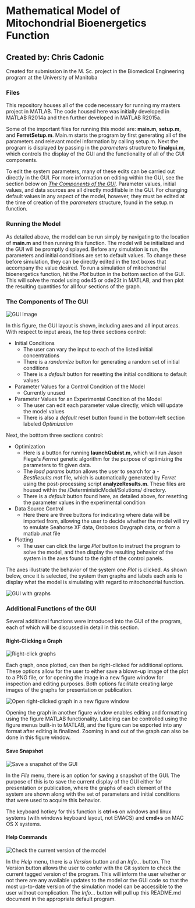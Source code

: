 # Mathematical Model of Mitochondrial Bioenergetics Function

## Created by: Chris Cadonic

Created for submission in the M. Sc. project in the Biomedical Engineering program at the University of Manitoba

### Files

This repository houses all of the code necessary for running my masters project in MATLAB. The code housed here
was initially developed in MATLAB R2014a and then further developed in MATLAB R2015a. 

Some of the important files for running this model are: **main.m**, **setup.m**, and **FerretSetup.m**. Main.m 
starts the program by first generating all of the parameters and relevant model information by calling setup.m. 
Next the program is displayed by passing in the *parameters* structure to **finalgui.m**, which controls the 
display of the GUI and the functionality of all of the GUI components.

To edit the system parameters, many of these edits can be carried out directly in the GUI. For more information on
editing within the GUI, see the section below on [*The Components of the GUI*](#the-components-of-the-gui). Parameter values, initial values, 
and data sources are all directly modifiable in the GUI. For changing default values in any aspect of the model,
however, they must be edited at the time of creation of the *parameters* structure, found in the setup.m function.

### Running the Model

As detailed above, the model can be run simply by navigating to the location of **main.m** and then running this 
function. The model will be initialized and the GUI will be promptly displayed. Before any simulation is run, the
parameters and initial conditions are set to default values. To change these before simulation, they can be directly
edited in the text boxes that accompany the value desired. To run a simulation of mitochondrial bioenergetics 
function, hit the *Plot* button in the bottom section of the GUI. This will solve the model using ode45 or ode23t
in MATLAB, and then plot the resulting quantities for all four sections of the graph.

### The Components of The GUI

![GUI Image](/Images/guiImageAug25.png)

In this figure, the GUI layout is shown, including axes and all input areas. 
With respect to input areas, the top three sections control:
* Initial Conditions
	* The user can vary the input to each of the listed initial concentrations
	* There is a *randomize* button for generating a random set of initial conditions
	* There is a *default* button for resetting the initial conditions to default values
* Parameter Values for a Control Condition of the Model
	* Currently unused
* Parameter Values for an Experimental Condition of the Model
	* The user can edit each parameter value directly, which will update the model values
	* There is also a *default* reset button found in the bottom-left section labeled *Optimization*
	
Next, the botttom three sections control:
* Optimization
	* Here is a button for running **launchQubist.m**, which will run Jason Fiege's *Ferrret* genetic algorithm
	for the purpose of optimizing the parameters to fit given data.
	* The *load params* button allows the user to search for a *-BestResults.mat* file, which is automatically
	generated by *Ferret* using the post-processing script **analyzeResults.m**. These files are housed within the
	/DeterministicModel/Solutions/ directory.
	* There is a *default* button found here, as detailed above, for resetting the parameter values in the experimental
	condition
* Data Source Control
	* Here there are three buttons for indicating where data will be imported from, allowing the user to decide
	whether the model will try to emulate Seahorse XF data, Oroboros Oxygraph data, or from a matlab .mat file
* Plotting
	* The user can click the large *Plot* button to instruct the program to solve the model, and then display the 
	resulting behavior of the system in the axes found to the right of the control panels.
	
The axes illustrate the behavior of the system one *Plot* is clicked. As shown below, once it is selected, the system
then graphs and labels each axis to display what the model is simulating with regard to mitochondrial function.

![GUI with graphs](/Images/guiGraphsAug25.png)

### Additional Functions of the GUI

Several additional functions were introduced into the GUI of the program, each of which will be discussed in detail in
this section.

#### Right-Clicking a Graph

![Right-click graphs](/Images/guiRightClickAug25.png)

Each graph, once plotted, can then be right-clicked for additional options. These options allow for the user to either
save a blown-up image of the plot to a PNG file, or for opening the image in a new figure window for inspection and
editing purposes. Both options facilitate creating large images of the graphs for presentation or publication.

![Open right-clicked graph in a new figure window](/Images/guiOpenGraphAug25.png)

Opening the graph in another figure window enables editing and formatting using the figure MATLAB functionality. 
Labeling can be controlled using the figure menus built-in to MATLAB, and the figure can be exported into any format
after editing is finalized. Zooming in and out of the graph can also be done in this figure window.

#### Save Snapshot

![Save a snapshot of the GUI](/Images/guiSaveSnapshotAug25.png)

In the *File* menu, there is an option for saving a snapshot of the GUI. The purpose of this is to save the current display
of the GUI either for presentation or publication, where the graphs of each element of the system are shown along
with the set of parameters and initial conditions that were used to acquire this behavior.

The keyboard hotkey for this function is **ctrl+s** on windows and linux systems (with windows keyboard layout, 
not EMACS) and **cmd+s** on MAC OS X systems.

#### Help Commands

![Check the current version of the model](/Images/helpCommandsAug25.png)

In the *Help* menu, there is a *Version* button and an *Info...* button. The Version button allows the user
to confer with the Git system to check the current tagged version of the program. This will inform the user whether
or not there are any available updates to the model or the GUI code so that the most up-to-date version of the simulation
model can be accessible to the user without complication. The *Info...* button will pull up this README.md document
in the appropriate default program.
